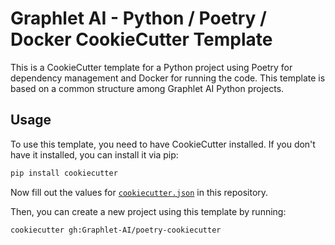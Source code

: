 # Graphlet AI - Python / Poetry / Docker CookieCutter Template

This is a CookieCutter template for a Python project using Poetry for dependency management and Docker for running the code. This template is based on a common structure among Graphlet AI Python projects.

## Usage

To use this template, you need to have CookieCutter installed. If you don't have it installed, you can install it via pip:

```bash
pip install cookiecutter
```

Now fill out the values for [`cookiecutter.json`](cookiecutter.json) in this repository.

Then, you can create a new project using this template by running:

```bash
cookiecutter gh:Graphlet-AI/poetry-cookiecutter
```
